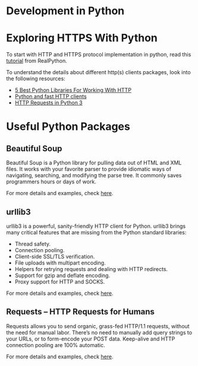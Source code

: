Development in Python
===


# Exploring HTTPS With Python

To start with HTTP and HTTPS protocol implementation in python, read this [tutorial](https://realpython.com/python-https/) from RealPython. 

To understand the details about different http(s) clients packages, look into the following resources:
- [5 Best Python Libraries For Working With HTTP](https://www.yeahhub.com/5-best-python-libraries-working-http/)
- [Python and fast HTTP clients](https://julien.danjou.info/python-and-fast-http-clients/)
- [HTTP Requests in Python 3](https://www.twilio.com/blog/2016/12/http-requests-in-python-3.html)



# Useful Python Packages

## Beautiful Soup
Beautiful Soup is a Python library for pulling data out of HTML and XML files. It works with your favorite parser to provide idiomatic ways of navigating, searching, and modifying the parse tree. It commonly saves programmers hours or days of work.

For more details and examples, check [here](https://www.crummy.com/software/BeautifulSoup/bs4/doc/).

## urllib3
urllib3 is a powerful, sanity-friendly HTTP client for Python. urllib3 brings many critical features that are missing from the Python standard libraries:
- Thread safety.
- Connection pooling.
- Client-side SSL/TLS verification.
- File uploads with multipart encoding.
- Helpers for retrying requests and dealing with HTTP redirects.
- Support for gzip and deflate encoding.
- Proxy support for HTTP and SOCKS.

For more details and examples, check [here](https://urllib3.readthedocs.io/en/latest/).

## Requests – HTTP Requests for Humans
Requests allows you to send organic, grass-fed HTTP/1.1 requests, without the need for manual labor. There’s no need to manually add query strings to your URLs, or to form-encode your POST data. Keep-alive and HTTP connection pooling are 100% automatic.

For more details and examples, check [here](https://pypi.org/project/requests/).
 
